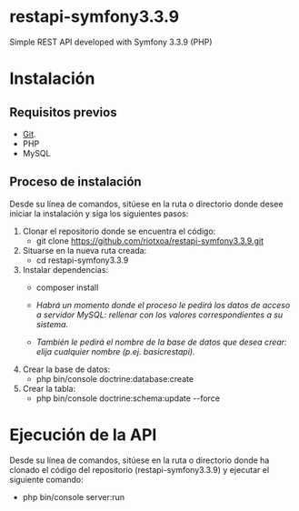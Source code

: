 # restapi-symfony3.3.9
Simple REST API developed with Symfony 3.3.9 (PHP)

# Instalación

## Requisitos previos
* [Git](https://git-scm.com/book/en/v2/Getting-Started-Installing-Git).
* PHP
* MySQL

## Proceso de instalación
Desde su línea de comandos, sitúese en la ruta o directorio donde desee iniciar la instalación y siga los siguientes pasos:
1. Clonar el repositorio donde se encuentra el código:
    * git clone https://github.com/riotxoa/restapi-symfony3.3.9.git
2. Situarse en la nueva ruta creada:
    * cd restapi-symfony3.3.9
3. Instalar dependencias:
    * composer install

    * _Habrá un momento donde el proceso le pedirá los datos de acceso a servidor MySQL: rellenar con los valores correspondientes a su sistema._
    * _También le pedirá el nombre de la base de datos que desea crear: elija cualquier nombre (p.ej. basicrestapi)._
4. Crear la base de datos:
    * php bin/console doctrine:database:create
5. Crear la tabla:
    * php bin/console doctrine:schema:update --force

# Ejecución de la API

Desde su línea de comandos, sitúese en la ruta o directorio donde ha clonado el código del repositorio (restapi-symfony3.3.9) y ejecutar el siguiente comando:
* php bin/console server:run
